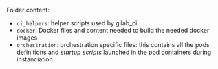 Folder content:
* `ci_helpers`: helper scripts used by gilab_ci
* `docker`: Docker files and content needed to build the needed docker images
* `orchestration`: orchestration specific files: this contains all the pods definitions and *startup scripts* launched in the pod containers during instanciation.
